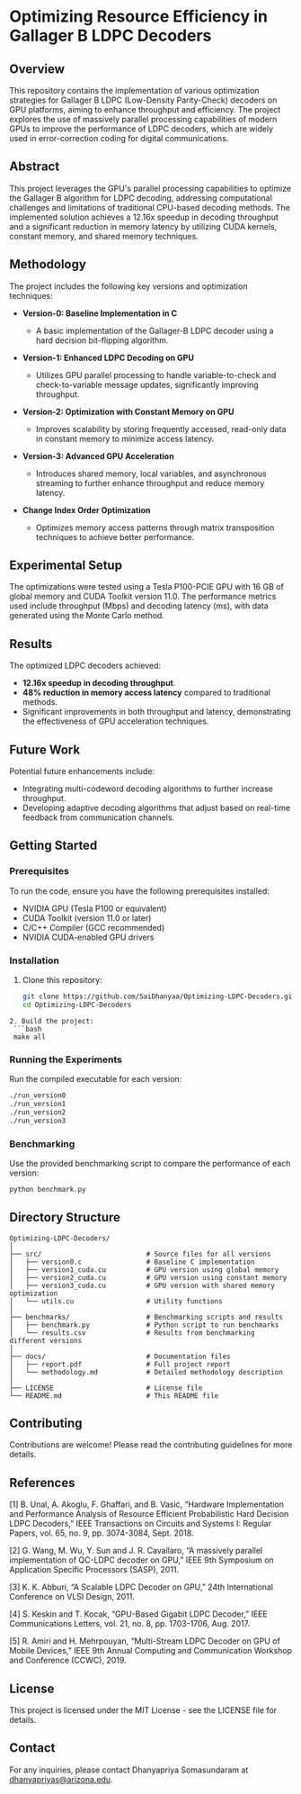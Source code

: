 
# Optimizing Resource Efficiency in Gallager B LDPC Decoders

## Overview
This repository contains the implementation of various optimization strategies for Gallager B LDPC (Low-Density Parity-Check) decoders on GPU platforms, aiming to enhance throughput and efficiency. The project explores the use of massively parallel processing capabilities of modern GPUs to improve the performance of LDPC decoders, which are widely used in error-correction coding for digital communications.

## Abstract
This project leverages the GPU's parallel processing capabilities to optimize the Gallager B algorithm for LDPC decoding, addressing computational challenges and limitations of traditional CPU-based decoding methods. The implemented solution achieves a 12.16x speedup in decoding throughput and a significant reduction in memory latency by utilizing CUDA kernels, constant memory, and shared memory techniques.

## Methodology
The project includes the following key versions and optimization techniques:

- **Version-0: Baseline Implementation in C**
  - A basic implementation of the Gallager-B LDPC decoder using a hard decision bit-flipping algorithm.
  
- **Version-1: Enhanced LDPC Decoding on GPU**
  - Utilizes GPU parallel processing to handle variable-to-check and check-to-variable message updates, significantly improving throughput.

- **Version-2: Optimization with Constant Memory on GPU**
  - Improves scalability by storing frequently accessed, read-only data in constant memory to minimize access latency.

- **Version-3: Advanced GPU Acceleration**
  - Introduces shared memory, local variables, and asynchronous streaming to further enhance throughput and reduce memory latency.

- **Change Index Order Optimization**
  - Optimizes memory access patterns through matrix transposition techniques to achieve better performance.

## Experimental Setup
The optimizations were tested using a Tesla P100-PCIE GPU with 16 GB of global memory and CUDA Toolkit version 11.0. The performance metrics used include throughput (Mbps) and decoding latency (ms), with data generated using the Monte Carlo method.

## Results
The optimized LDPC decoders achieved:
- **12.16x speedup in decoding throughput**.
- **48% reduction in memory access latency** compared to traditional methods.
- Significant improvements in both throughput and latency, demonstrating the effectiveness of GPU acceleration techniques.

## Future Work
Potential future enhancements include:
- Integrating multi-codeword decoding algorithms to further increase throughput.
- Developing adaptive decoding algorithms that adjust based on real-time feedback from communication channels.

## Getting Started

### Prerequisites
To run the code, ensure you have the following prerequisites installed:
- NVIDIA GPU (Tesla P100 or equivalent)
- CUDA Toolkit (version 11.0 or later)
- C/C++ Compiler (GCC recommended)
- NVIDIA CUDA-enabled GPU drivers

### Installation
1. Clone this repository:
   ```bash
   git clone https://github.com/SaiDhanyaa/Optimizing-LDPC-Decoders.git
   cd Optimizing-LDPC-Decoders
  ```
2. Build the project:
   ```bash
   make all
   ```
### Running the Experiments
Run the compiled executable for each version:

```bash
./run_version0
./run_version1
./run_version2
./run_version3
```
### Benchmarking
Use the provided benchmarking script to compare the performance of each version:

```bash
python benchmark.py
```
## Directory Structure
```
Optimizing-LDPC-Decoders/
│
├── src/                          # Source files for all versions
│   ├── version0.c                # Baseline C implementation
│   ├── version1_cuda.cu          # GPU version using global memory
│   ├── version2_cuda.cu          # GPU version using constant memory
│   ├── version3_cuda.cu          # GPU version with shared memory optimization
│   └── utils.cu                  # Utility functions
│
├── benchmarks/                   # Benchmarking scripts and results
│   ├── benchmark.py              # Python script to run benchmarks
│   └── results.csv               # Results from benchmarking different versions
│
├── docs/                         # Documentation files
│   ├── report.pdf                # Full project report
│   └── methodology.md            # Detailed methodology description
│
├── LICENSE                       # License file
└── README.md                     # This README file
```
## Contributing
Contributions are welcome! Please read the contributing guidelines for more details.

## References
[1] B. Unal, A. Akoglu, F. Ghaffari, and B. Vasić, “Hardware Implementation and Performance Analysis of Resource Efficient Probabilistic Hard Decision LDPC Decoders,” IEEE Transactions on Circuits and Systems I: Regular Papers, vol. 65, no. 9, pp. 3074-3084, Sept. 2018.

[2] G. Wang, M. Wu, Y. Sun and J. R. Cavallaro, “A massively parallel implementation of QC-LDPC decoder on GPU,” IEEE 9th Symposium on Application Specific Processors (SASP), 2011.

[3] K. K. Abburi, “A Scalable LDPC Decoder on GPU,” 24th International Conference on VLSI Design, 2011.

[4] S. Keskin and T. Kocak, “GPU-Based Gigabit LDPC Decoder,” IEEE Communications Letters, vol. 21, no. 8, pp. 1703-1706, Aug. 2017.

[5] R. Amiri and H. Mehrpouyan, “Multi-Stream LDPC Decoder on GPU of Mobile Devices,” IEEE 9th Annual Computing and Communication Workshop and Conference (CCWC), 2019.

## License
This project is licensed under the MIT License - see the LICENSE file for details.

## Contact
For any inquiries, please contact Dhanyapriya Somasundaram at dhanyapriyas@arizona.edu.
